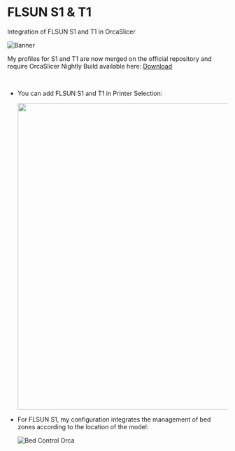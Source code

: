 # FLSUN S1 & T1
Integration of FLSUN S1 and T1 in OrcaSlicer

![Banner](https://github.com/user-attachments/assets/a2ebd6cd-e430-4d7b-a240-a8cac461b0c7)

My profiles for S1 and T1 are now merged on the official repository and require OrcaSlicer Nightly Build available here: <a href="https://github.com/SoftFever/OrcaSlicer/releases/tag/nightly-builds">Download</a>
 

<br />

- You can add FLSUN S1 and T1 in Printer Selection:

  <img width="700" src="https://github.com/user-attachments/assets/4fb8e7b7-c32d-4986-913d-e4029c1b8684">

- For FLSUN S1, my configuration integrates the management of bed zones according to the location of the model:

  ![Bed Control Orca](https://github.com/Guilouz/Flsun-S1/assets/12702322/148171fa-879f-477f-b866-27d09f2a547d)


